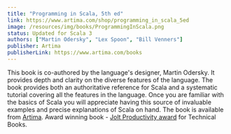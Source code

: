 ```yaml
---
title: "Programming in Scala, 5th ed"
link: https://www.artima.com/shop/programming_in_scala_5ed
image: /resources/img/books/ProgrammingInScala.png
status: Updated for Scala 3
authors: ["Martin Odersky", "Lex Spoon", "Bill Venners"]
publisher: Artima
publisherLink: https://www.artima.com/books
---
```


This book is co-authored by the language's designer, Martin Odersky. It provides depth and clarity on the diverse features of the language. The book provides both an authoritative reference for Scala and a systematic tutorial covering all the features in the language. Once you are familiar with the basics of Scala you will appreciate having this source of invaluable examples and precise explanations of Scala on hand. The book is available from [Artima](https://www.artima.com/shop/programming_in_scala_5ed). Award winning book - [Jolt Productivity award](https://www.drdobbs.com/joltawards/232601431) for Technical Books.
